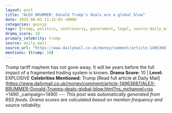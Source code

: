 ```yaml
---
layout: post
title: "ALEX BRUMMER: Donald Trump's deals are a global blow"
date: 2025-08-02 11:15:03 +0000
categories: gossip
tags: [trump, politics, controversy, government, legal, source-daily_mail, drama-explosive]
drama_score: 10
primary_celebrity: trump
source: daily_mail
source_url: "https://www.dailymail.co.uk/money/comment/article-14963687/ALEX-BRUMMER-Donald-Trumps-deals-global-blow.html?ns_mchannel=rss&1490&campaign=1490"
mentions: {trump: 10}
---
```


Trump tariff mayhem has not gone away. It will be years before the full impact of a fragmented trading system is known. **Drama Score:** 10 | **Level:** EXPLOSIVE **Celebrities Mentioned:** Trump [Read full article at Daily Mail](https://www.dailymail.co.uk/money/comment/article-14963687/ALEX-BRUMMER-Donald-Trumps-deals-global-blow.html?ns_mchannel=rss =1490 _campaign=1490) --- *This post was automatically generated from RSS feeds. Drama scores are calculated based on mention frequency and source reliability.*